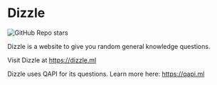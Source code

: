 # Dizzle

![GitHub Repo stars](https://img.shields.io/github/stars/DillonB07/Dizzle?label=Stars&logo=github)

Dizzle is a website to give you random general knowledge questions.

Visit Dizzle at https://dizzle.ml

Dizzle uses QAPI for its questions. Learn more here: https://qapi.ml
